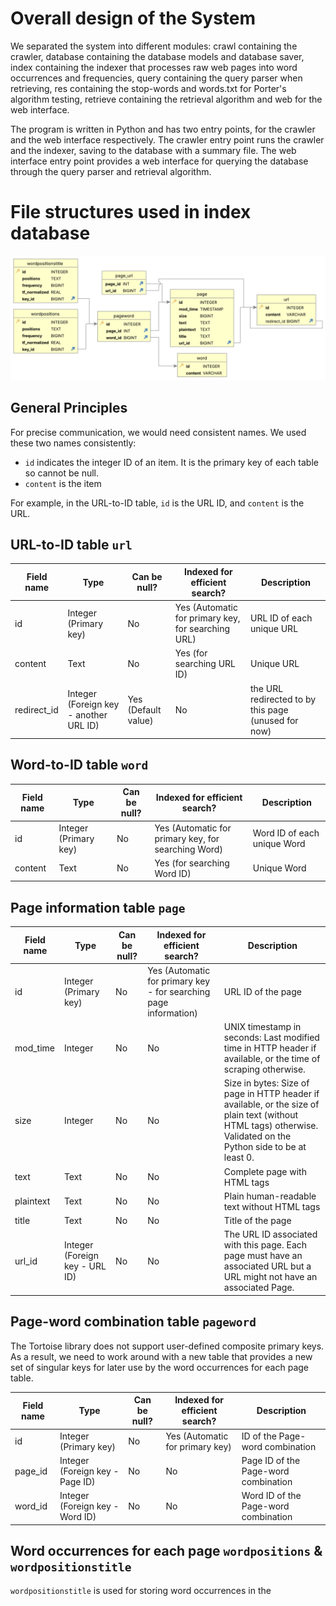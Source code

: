 # Overall design of the System

We separated the system into different modules: crawl containing the crawler, database containing the database models and database saver, index containing the indexer that processes raw web pages into word occurrences and frequencies, query containing the query parser when retrieving, res containing the stop-words and words.txt for Porter's algorithm testing, retrieve containing the retrieval algorithm and web for the web interface. 

The program is written in Python and has two entry points, for the crawler and the web interface respectively. The crawler entry point runs the crawler and the indexer, saving to the database with a summary file. The web interface entry point provides a web interface for querying the database through the query parser and retrieval algorithm.

# File structures used in index database

![database.svg](attachments/database.svg)

## General Principles

For precise communication, we would need consistent names. We used these two names consistently:

* `id` indicates the integer ID of an item. It is the primary key of each table so cannot be null.
* `content` is the item

For example, in the URL-to-ID table, `id` is the URL ID, and `content` is the URL.

## URL-to-ID table `url`

Field name | Type | Can be null? | Indexed for efficient search? | Description
-----------|------|--------------|----------|-------------
id      | Integer (Primary key) | No | Yes (Automatic for primary key, for searching URL) | URL ID of each unique URL
content    | Text | No | Yes (for searching URL ID) | Unique URL
redirect_id | Integer (Foreign key - another URL ID) | Yes (Default value) | No | the URL redirected to by this page (unused for now)

## Word-to-ID table `word`

Field name | Type | Can be null? | Indexed for efficient search? | Description
-----------|------|--------------|----------|-------------
id      | Integer (Primary key) | No | Yes (Automatic for primary key, for searching Word) | Word ID of each unique Word
content    | Text | No | Yes (for searching Word ID) | Unique Word

## Page information table `page`

Field name | Type | Can be null? | Indexed for efficient search? | Description
-----------|------|--------------|----------|-------------
id      | Integer (Primary key) | No | Yes (Automatic for primary key - for searching page information) | URL ID of the page
mod_time   | Integer | No | No | UNIX timestamp in seconds: Last modified time in HTTP header if available, or the time of scraping otherwise.
size   | Integer | No | No | Size in bytes: Size of page in HTTP header if available, or the size of plain text (without HTML tags) otherwise. Validated on the Python side to be at least 0.
text   | Text | No | No | Complete page with HTML tags
plaintext   | Text | No | No | Plain human-readable text without HTML tags
title   | Text | No | No | Title of the page
url_id | Integer (Foreign key - URL ID) | No | No | The URL ID associated with this page. Each page must have an associated URL but a URL might not have an associated Page.

## Page-word combination table `pageword`

The Tortoise library does not support user-defined composite primary keys. As a result, we need to work around with a new table that provides a new set of singular keys for later use by the word occurrences for each page table.

Field name | Type | Can be null? | Indexed for efficient search? | Description
-----------|------|--------------|----------|-------------
id         | Integer (Primary key) | No | Yes (Automatic for primary key) | ID of the Page-word combination
page_id    | Integer (Foreign key - Page ID) | No | No | Page ID of the Page-word combination
word_id    | Integer (Foreign key - Word ID) | No | No | Word ID of the Page-word combination

## Word occurrences for each page `wordpositions` & `wordpositionstitle`

`wordpositionstitle` is used for storing word occurrences in the <title> tag of the Page.
`wordpositions` is used for storing word occurrences outside of the <title> tag of the Page.

Field name | Type | Can be null? | Indexed for efficient search? | Description
-----------|------|--------------|----------|-------------
id      | Integer (Primary key) | No | Yes (Automatic for primary key) | ID of the word occurrence.
word_id   | Integer (Composite Primary key and Foreign key - Word ID) | No | Yes (Automatic for primary key - for searching positions and frequencies) | Word ID of the word
positions   | Text | No | No | List of unique word positions. Validated on the Python side to be comma-separated and nonnegative.
frequency   | Integer | No | No | Computed frequency of the word in question in the page. Since lookup occurs much more frequently than scraping, this enables faster lookup, trading for a slower scraping. Validated on the Python side to be at least 1.
tf_normalized | Real number | No | No | Normalized term frequency which is term frequency over the maximum term frequency in the web page. Pre-computed from the frequency column for faster retrieval. Validated on the Python side to be at least 0 and at most 1.
key_id      | Integer (Foreign key - page-word combination ID) | No | No | ID of the page-word combination associated with this word occurrence.

## Outlinks table `page_url`

This table is generated from the many-to-many outlinks relation between Page and Url.

Field name | Type | Can be null? | Indexed for efficient search? | Description
-----------|------|--------------|----------|-------------
page_id     | Integer (Composite primary key, Foreign key - Page ID) | No | Yes (Automatic for primary key) | Page ID where this outlink points from.
url_id      | Integer (Composite primary key, Foreign key - Url ID) | No | Yes (Automatic for primary key) | Url ID where this outlink points to.

# Algorithms used

## Crawler - Breadth First Search
The first part of the search engine is the crawler. Upon initiation of the crawler, a `ConcurrentCrawler` defined in `src/egod_search/crawl/concurrency.py` is created. When `show_progress` is `true` (no `--no-progress`): If `summary_path` (`-s` argument) is provided, then two progress bars for crawling and summary writing are presented; otherwise one progress bar for crawling is shown. This is defined in `src/egod_search/crawl/main.py`. 

When each page is crawled, the `Crawler.crawl` method in `src/egod_search/crawl/__init__.py` is called. The HTTP response and content type of the page are validated, then we detect the character set to guard against non-UTF8 web pages. All `<a>` HTML tags that contain `http://` or `https://` outlinks are then extracted. 

The main algorithm for deciding which pages to crawl is the Breadth First Search in `ConcurrentCrawler.run` of `src/egod_search/crawl/concurrency.py`. From the first requested page, we enqueue all outlinks, then crawl each dequeued page, with all outlinks enqueued. This is done until `page_count` (`-n` argument) is reached. Each crawled page is stored as in-memory objects of class `UnindexedPage` defined at `src/egod_search/index/__init__.py` and saved to the database sequentially with locking since SQLite does not support concurrent writing. Most of the code in the crawler relate to concurrency to speed up crawling. 

## Indexer - Text transformation and collection of word occurrences

The indexer is a converter from `UnindexedPage` to `IndexedPage`, implemented as the `index_page` function of `src/egod_search/index/__init__.py`. First, we extract the `<title>` tag and the page size from the `Content-Length` attribute from the HTTP response.

Then, the text undergoes transformation with the following steps:
1. Tokenize with `TreebankWordTokenizer` from the `nltk.tokenize` module.
2. Normalize the word into Unicode Normalization Compatibility Form D (NFKD). This is for removing diacritics in the next step. Also, very similar looking characters are converted into the normal characters, such as `𝐀` to `A`.
3. Remove non-alphanumeric characters. This also removes diacritics.
4. Normalize the word into Unicode Normalization Compatibility Form C (NFKC).  This merges decomposed characters back into their normal form.
5. Convert to lowercase.
6. Remove stop-words defined in `src/egod_search/res/stop words.txt`.
7. Stem according to Porter's stemming algorithm. 
8. Remove empty words after stemming.

After that, the word occurrences are collected to derive the term frequency of each word and the normalized term frequency from dividing it by the maximum term frequency for later retrieval. 

Finally, the word occurrence, frequency and normalized frequency information are stored. 

## Retrieval function - Word embedding and cosine similarity

When a query is submitted for searching, it is first lexed for separating terms (outside of double quotes) and phrases (inside double quotes) and parsed into a list of terms and a list of phrases. 

For all 3 embedding models (TFxIDF, TFxIDF with title weighted 3.9 times more, vector space model), the terms are converted into word embeddings by following steps 2 to 7 as mentioned in the indexer part then looking up using the stemmed terms. If there are stemmed terms, we exclude any page not containing stemmed terms in content or title. Then, we also exclude any page not containing all phrases in content or title. 

Finally, the term frequency and inverse document frequencies are calculated for cosine similarity ranking. 

## Web Interface - NiceGUI

The web interface is based on the NiceGUI library which provides easy definitions of controls for a nice interface. When the GUI application starts, `layout` of `src/egod_search/web/main.py` is called. There are 3 pages in the left drawer: Home, Search, Debug. The Home page lists usage instructions.

The Search page is the main function - a search bar and a Submit button for querying the search engine. 3 additional buttons provide the calculations used for retrieving results: TFxIDF/max(TF), TFxIDF/max(TF) (title) and Vector space for the use of 3 different page embedding models. The user can then view the calculation details for each result.

The Debug page accepts Python code and outputs its result for debug use. 

# Installation procedure

## Step 1

Set up a Python environment: Ensure that you have at least Python >= 3.11 installed on your system. You can download the latest version of Python from the official Python website (<https://www.python.org>) and follow the installation instructions for your operating system.

_Note: For Windows, you may want to install the Python launcher, enabling you to use `py` in place of `python` for consistently running the latest version of Python, avoiding any conflicts with third-party software and outdated Python versions._

_**After doing so, replace all instances of `python` with `py` in the following commands.**_

## Step 2

Unzip the submission file and navigate to the extracted folder.

Then, open a terminal at the folder.

## Step 3

**Create a virtual environment (highly recommended): Given how other teams may also use Python, and the dependencies used between projects may have conflicts, it is highly recommended to create a virtual environment for running our project.** To create a virtual environment, run the following command:

```shell
python -m venv venv
```

This command creates a new virtual environment named "venv" in the "comp-4321" directory.

The virtual environment can effectively avoid issues such as:
_ERROR: pip's dependency resolver does not currently take into account all the packages that are installed. This behaviour is the source of the following dependency conflicts.
fastapi 0.104.1 requires anyio<4.0.0,>=3.7.1, but you have anyio 4.3.0 which is incompatible._

## Step 4

Activate the virtual environment: Activate the virtual environment using the appropriate command based on your operating system:

On Windows:

```shell
venv\Scripts\activate
```

On Linux or macOS:

```shell
source venv/bin/activate
```

## Step 5

Install the required packages: In the root directory of the project (i.e., the "comp-4321" directory), there should be a file named "requirements.txt". To install the required packages, run the following command:

_Note: Check again to see if `(venv)` appears in the command prompt for using the virtual environment._

```shell
pip install -r requirements.txt
```

This command will install all the necessary packages specified in the "requirements.txt" file.

## Step 6

Run the crawler using the command for Phase 1.

_Note: Check again to see if `(venv)` appears in the command prompt for using the virtual environment._

```shell
python -m egod_search.crawl -n 30 -d database.db -s spider_result.txt https://www.cse.ust.hk/~kwtleung/COMP4321/testpage.htm
```

In case of re-run, and the database needs to be cleared, use the appropriate command based on your operating system:

On Windows:

```shell
del database.db
```

On Linux or macOS:

```shell
rm database.db
```

## Important notices

The program says it is `Finished` but does not end, just gets stuck:
On Windows, after the program has finished, the CLI may freeze if the program finishes too quickly. This is a [CPython bug](https://github.com/python/cpython/issues/111604) and is out of our control. Just Ctrl+C to get out of it and ignore the errors as they are harmless.  

If there is an error mentioning `requires a different Python`, for example `ERROR: Package 'egod-search' requires a different Python: 3.10.11 not in '>=3.11.0'`:
Your Python version is outdated and does not support [features the code relies on](https://stackoverflow.com/a/77247460). Please go to <https://www.python.org/downloads/> and download the newest version of Python.

## FAQ

Q: Install does not work

A1: Check again that `(venv)` appears in the command prompt for using the virtual environment. The virtual environment is not entered by default.

Q: `venv\Scripts\activate` does not work for my Windows machine

A: For Windows machines with MinGW-w64, `python.exe` may refer to the MinGW-w64 executable. It does not work because it generates Linux version of virtual environment script, and likely does not come with Python >= 3.11. Use `py` which can guarantee running the Windows Python executable.

## Tested working platforms

Linux: Debian 12 on Python 3.11.2 (older Linux distros do not have >= Python 3.11, either install yourself or switch machines)
Windows: Windows 10 and 11, Python 3.11.2 and 3.12.2

# Highlight of features beyond the required specification

We picked "Exceedingly good speed by using special implementation techinques". Specifically, aside from one lock for the database due to SQLite limitations, we have concurrency for all other parts including the downloader (6 threads by default), database content generation (4 threads by default) and database retrieval (automatically threaded by the Uvicorn web server library). If we used another database that supports concurrent writes, the lock wouldn't be needed.

Exceedingly good speed in the crawler is achieved by asynchronous tasks from the `asyncio` module in Python. When the crawler starts, a `TaskGroup` from `asyncio` is created and populated with asynchronous `Task`s, each waiting on an OS thread to finish network requests. The Python program can process other tasks during this time, speeding up the crawler.

After that, in the index computation, the Python program is overloaded with work to do. Asynchronous tasks will not work here, instead we made a `a_pool_imap` function which creates new Python processes with `Pool` from the `multiprocessing.pool` module. Through multiprocessing, we distribute computation-heavy work across CPU cores to speed up the indexer.

Inside the indexing function, we further speed up the computation using the Numpy library which provides parallel operations on arrays (called "vectorization") instead of coding our own for-loops. The `amax` function is used to obtain the maximum term frequency in the document for pre-computation of normalised term frequency stored as `tf_normalized` in the database for faster retrieval.

Numpy vectorization is further used in retrieval for cosine similarity, and TF-IDF calculation. Instead of calculating element by element, we used numpy to calculate cosine similarity, TF, IDF and TF multiplied by IDF in parallel across many elements to achieve exceedingly good speed in the retrieval. Title similarity for ranking also uses numpy for speed.

## For GUI: Enhanced Real-Time Search Engine Response through WebSocket Connection

WebSocket is a communication protocol that enables bidirectional communication channels over a single TCP connection. Unlike traditional methods that rely on HTML forms and follow a request-response pattern, WebSocket allows for real-time, two-way communication between a client and a server. This persistent connection eliminates the need for repeated requests and excessive HTTP communication overhead, resulting in lower latency and improved responsiveness.

In conventional search engines, search queries are submitted using HTML forms as GET parameters in the HTTP request. However, this approach requires an additional HTTP request, causing the client to clear the current document's head and body in anticipation of receiving new content. As a result, the page momentarily flashes white, creating a visually disruptive experience.

In our search engine, we leverage the NiceGUI framework, which utilizes WebSocket to establish bidirectional communication with the web client. Through this communication channel, the client can submit search queries and receive query results when the server is ready, all within the same connection. During the waiting period, on-screen elements such as the title and buttons remain in the document tree, eliminating any flashing effects.

# Testing of the functions implemented; include screenshots if applicable in the report

## Crawler

The testing of crawler is located in `src/egod_search/crawl/test___init__.py`, `src/egod_search/crawl/test_concurrency.py` and `src/egod_search/crawl/test_main.py`. You run it via................................................................

## Indexer

............................................................................................

## Retrieval function

............................................................................................

## Web Interface

............................................................................................

# Conclusion: What are the strengths and weaknesses of your systems; what you would have done differently if you could re-implement the whole system; what would be the interesting features to add to your system, etc

The system is very fast due to the use of optimisation techniques. If we could re-implement the system, a concurrent database would have been chosen to further speed up the system. An extension could be to consider links in page ranking as well.

# Contribution

33.333% for every member